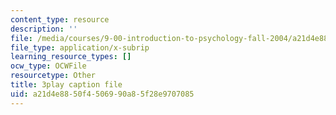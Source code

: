 ```yaml
---
content_type: resource
description: ''
file: /media/courses/9-00-introduction-to-psychology-fall-2004/a21d4e8850f4506990a85f28e9707085_10507.vtt
file_type: application/x-subrip
learning_resource_types: []
ocw_type: OCWFile
resourcetype: Other
title: 3play caption file
uid: a21d4e88-50f4-5069-90a8-5f28e9707085
---
```

